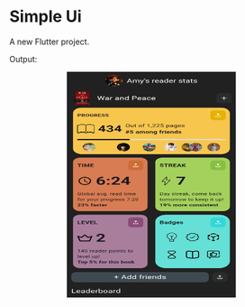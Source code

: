 # Simple Ui

A new Flutter project.


Output:


<p align="center">
  <img src="https://github.com/harisivams/Flutter_task/blob/main/output.jpg" alt="Sample Image" width="300" height="400"/>
</p>
